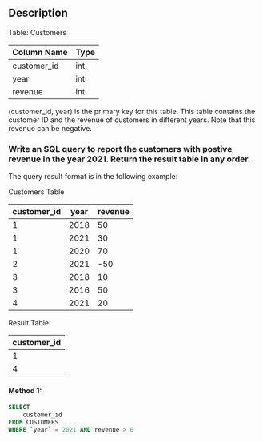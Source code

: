 ## Description

Table: Customers

| Column Name | Type |
| ----------- | ---- |
| customer_id | int  |
| year        | int  |
| revenue     | int  |

(customer_id, year) is the primary key for this table.
This table contains the customer ID and the revenue of customers in different years.
Note that this revenue can be negative.

### Write an SQL query to report the customers with postive revenue in the year 2021. Return the result table in any order.

The query result format is in the following example:

Customers Table

| customer_id | year | revenue |
| ----------- | ---- | ------- |
| 1           | 2018 | 50      |
| 1           | 2021 | 30      |
| 1           | 2020 | 70      |
| 2           | 2021 | -50     |
| 3           | 2018 | 10      |
| 3           | 2016 | 50      |
| 4           | 2021 | 20      |

Result Table

| customer_id |
| ----------- |
| 1           |
| 4           |

#### Method 1:

```sql
SELECT
    customer_id
FROM CUSTOMERS
WHERE `year` = 2021 AND revenue > 0
```
